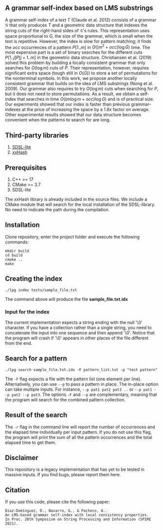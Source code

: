 
## A grammar self-index based on LMS substrings

A grammar self-index of a text $T$ (Claude et al. 2012) consists of a grammar $\mathcal{G}$ that only produces $T$ and a geometric data structure that indexes the string cuts of the right-hand sides of $\mathcal{G}$'s rules. This representation uses space proportional to $G$, the size of the grammar, which is small when the text is repetitive. However, the index is slow for pattern matching; it finds the $occ$ occurrences of a pattern $P[1..m]$ in $O((m^{2}+occ)\log G)$ time. The most expensive part is a set of binary searches for the different cuts $P[1..j]P[j+1..m]$ in the geometric data structure. Christiansen et al. (2019) solved this problem by building a locally consistent grammar that only searches for $O(\log m)$ cuts of $P$. Their representation, however, requires significant extra space (tough still in $O(G)$) to store a set of permutations for the nonterminal symbols. In this work, we propose another locally consistent grammar that builds on the idea of LMS substrings (Nong et al. 2009). Our grammar also requires to try $O(\log m)$ cuts when searching for $P$, but it does not need to store permutations. 
As a result, we obtain a self-index that searches in time $O((m\log m+occ) \log G)$ and is of practical size. Our experiments showed that our index is faster than previous grammar-indexes at the price of increasing the space by a 1.8x factor on average. Other experimental results showed that our data structure becomes convenient when the patterns to search for are long.

## Third-party libraries

1. [SDSL-lite](https://github.com/simongog/sdsl-lite)
2. [xxHash](https://github.com/Cyan4973/xxHash)

## Prerequisites

1. C++ >= 17
2. CMake >= 3.7
3. SDSL-lite

The xxHash library is already included in the source files. We include a CMake module that will search for
the local installation of the SDSL-library. No need to indicate the path during the compilation.

## Installation

Clone repository, enter the project folder and execute
the following commands:

```
mkdir build
cd build
cmake ..
make
```

## Creating the index
```
./lpg index tests/sample_file.txt
```

The command above will produce the file **sample_file.txt.idx** 

### Input for the index 

The current implementation expects a string ending with the null '\0' character. If you have a collection rather than a
single string, you need to concatenate the input into one sequence and then append '\0'. Notice that the program will crash if '\0' appears in other places
of the file different from the end.

## Search for a pattern

```
./lpg search sample_file.txt.idx -F pattern_list.txt -p "test pattern"
```

The ``-F`` flag expects a file with the pattern list (one element per line). Alternatively, you can use ``--p`` to pass a pattern
in place. The in-place option can take multiple inputs. For instance, ``--p pat1 pat2 pat3 ..`` or
``--p pat1 --p pat2 --p pat3``. The options ``-F`` and ``--p`` are complementary, meaning that the program will search for
the combined pattern collection. 

## Result of the search

The ``-r`` flag in the command line will report the number of occurrences and the elapsed time individually per input
pattern. If you do not use this flag, the program will print the sum of all the pattern occurrences and the total
elapsed time to get them.

## Disclaimer 

This repository is a legacy implementation that has yet to be tested in massive inputs.
If you find bugs, please report them here.

## Citation

If you use this code, please cite the following paper:

```
Díaz-Domínguez, D., Navarro, G., & Pacheco, A..
An LMS-based grammar self-index with local consistency properties.
In Proc. 28th Symposium on String Processing and Information (SPIRE 2021). 
```

